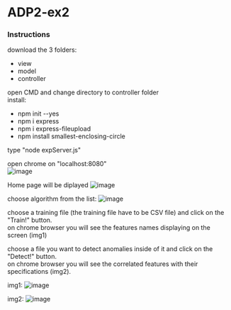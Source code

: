 # ADP2-ex2



### Instructions
download the 3 folders:
* view
* model
* controller

open CMD and change directory to controller folder <br/>
install:
* npm init --yes
* npm i express
* npm i express-fileupload
* npm install smallest-enclosing-circle

type "node expServer.js"

open chrome on "localhost:8080" <br/>
![image](https://user-images.githubusercontent.com/58383829/120113472-46f0e100-c183-11eb-814b-1bff7b5af9d9.png)

Home page will be diplayed
![image](https://user-images.githubusercontent.com/58383829/120111157-861a3480-c179-11eb-8c9c-7c67715f07a2.png)

choose algorithm from the list:
![image](https://user-images.githubusercontent.com/58383829/120111194-ab0ea780-c179-11eb-9e66-461af9dfa7bd.png)

choose a training file (the training file have to be CSV file) and click on the "Train!" button. <br/>
on chrome browser you will see the features names displaying on the screen (img1)<br/>

choose a file you want to detect anomalies inside of it and click on the "Detect!" button. <br/>
on chrome browser you will see the correlated features with their specifications (img2). <br/>


img1:
![image](https://user-images.githubusercontent.com/58383829/120111274-faed6e80-c179-11eb-8fe9-780215ff8db3.png)

img2:
![image](https://user-images.githubusercontent.com/58383829/120113399-01ccaf00-c183-11eb-841a-7f25482f161c.png)

